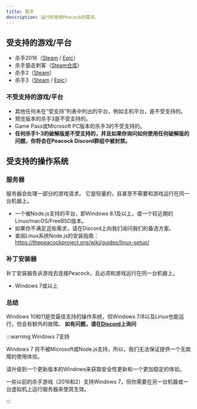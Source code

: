 ```yaml
---
title: 需求
description: 运行和使用Peacock的需求。
---
```


## 受支持的游戏/平台

-   杀手2016（[Steam](https://store.steampowered.com/app/236870/HITMAN/) / [Epic](https://www.epicgames.com/store/en-US/p/hitman)）
-   杀手狙击刺客（[Steam仓库](https://steamdb.info/app/783780/)）
-   杀手2（[Steam](https://store.steampowered.com/app/863550/HITMAN_2/)）
-   杀手3（[Steam](https://store.steampowered.com/app/1659040/HITMAN_3/) / [Epic](https://www.epicgames.com/store/en-US/p/hitman-3)）

### 不受支持的游戏/平台

-   其他任何未在“受支持”列表中列出的平台，例如主机平台，是不受支持的。
-   预览版本的杀手3是不受支持的。
-   Game Pass或Microsoft PC版本的杀手3的不受支持的。
-   **任何杀手1-3的破解版是不受支持的，并且如果你询问如何使用任何破解版的问题，你将会在Peacock Discord群组中被封禁。**

## 受支持的操作系统

### 服务器

服务器会处理一部分的游戏请求。 它是轻量的，且甚至不需要和游戏运行在同一台机器上。

-   一个被Node.js支持的平台，即Windows 8.1及以上，或一个较近期的Linux/macOS/FreeBSD版本。
-   如果你不满足这些需求，请在Discord上向我们询问我们的备选方案。
-   查阅Linux系统Node.js的安装指南：https://thepeacockproject.org/wiki/guides/linux-setup/

### 补丁安装器

补丁安装器告诉游戏去连接Peacock，且必须和游戏运行在同一台机器上。

-   Windows 7或以上

### 总结

Windows 10和11是受最佳支持的操作系统，但Windows 7/8以及Linux也能运行，但会有额外的故障。 **如有问题，请在[Discord](https://thepeacockproject.org/discord)上询问**

:::warning Windows 7支持

Windows 7 将不被Microsoft或Node.js支持，所以，我们无法保证提供一个无故障的使用体验。

请升级到一个更新版本的Windows来获取安全性更新和一个更加稳定的体验。

一些以前的杀手游戏（2016和2）支持Windows 7，但你需要在另一台机器或一台虚拟机上运行服务器来使其生效。

:::
